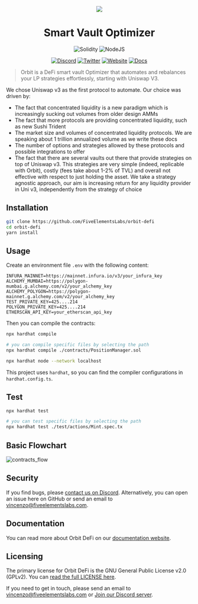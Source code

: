 <div align="center">
<img src="https://user-images.githubusercontent.com/48695862/164207845-eabce4bd-e5f7-4065-b4d7-0b8c32289704.png" />
</div>

<h1 align="center">Smart Vault Optimizer</h1>

<div align="center">

![Solidity](https://img.shields.io/badge/Solidity-0.7.6-e6e6e6?style=for-the-badge&logo=solidity&logoColor=black) ![NodeJS](https://img.shields.io/badge/Node.js-16.x-339933?style=for-the-badge&logo=nodedotjs&logoColor=white)

[![Discord](https://img.shields.io/badge/Discord-7289DA?style=for-the-badge&logo=discord&logoColor=white)](https://discord.gg/t3PQeh3896) [![Twitter](https://img.shields.io/badge/Twitter-1DA1F2?style=for-the-badge&logo=twitter&logoColor=white)](https://twitter.com/OrbitFi) [![Website](https://img.shields.io/badge/Website-E34F26?style=for-the-badge&logo=Google-chrome&logoColor=white)](https://orbitdefi.finance/) [![Docs](https://img.shields.io/badge/Docs-7B36ED?style=for-the-badge&logo=gitbook&logoColor=white)](https://fiveelementslabs.gitbook.io/orbit/)

</div>

> Orbit is a DeFi smart vault Optimizer that automates and rebalances your LP strategies effortlessly, starting with Uniswap V3.

We chose Uniswap v3 as the first protocol to automate. Our choice was driven by:

- The fact that concentrated liquidity is a new paradigm which is increasingly sucking out volumes from older design AMMs
- The fact that more protocols are providing concentrated liquidity, such as new Sushi Trident
- The market size and volumes of concentrated liquidity protocols. We are speaking about 1 trillion annualized volume as we write these docs
- The number of options and strategies allowed by these protocols and possible integrations to offer
- The fact that there are several vaults out there that provide strategies on top of Uniswap v3. This strategies are very simple (indeed, replicable with Orbit), costly (fees take about 1-2% of TVL) and overall not effective with respect to just holding the asset. We take a strategy agnostic approach, our aim is increasing return for any liquidity provider in Uni v3, independently from the strategy of choice

## Installation

```bash
git clone https://github.com/FiveElementsLabs/orbit-defi
cd orbit-defi
yarn install
```

## Usage

Create an environment file `.env` with the following content:

```text
INFURA_MAINNET=https://mainnet.infura.io/v3/your_infura_key
ALCHEMY_MUMBAI=https://polygon-mumbai.g.alchemy.com/v2/your_alchemy_key
ALCHEMY_POLYGON=https://polygon-mainnet.g.alchemy.com/v2/your_alchemy_key
TEST_PRIVATE_KEY=425....214
POLYGON_PRIVATE_KEY=425....214
ETHERSCAN_API_KEY=your_etherscan_api_key
```

Then you can compile the contracts:

```bash
npx hardhat compile

# you can compile specific files by selecting the path
npx hardhat compile ./contracts/PositionManager.sol

npx hardhat node --network localhost
```

This project uses `hardhat`, so you can find the compiler configurations in `hardhat.config.ts`.

## Test

```bash
npx hardhat test

# you can test specific files by selecting the path
npx hardhat test ./test/actions/Mint.spec.tx
```

## Basic Flowchart

![contracts_flow](https://user-images.githubusercontent.com/48695862/170303316-23948c2c-24e1-4591-ad2c-3a1d0f1a9d07.png)

## Security

If you find bugs, please [contact us on Discord](https://discord.gg/WVpsDphE). Alternatively, you can open an issue here on GitHub or send an email to [vincenzo@fiveelementslabs.com](mailto:vincenzo@fiveelementslabs.com).

## Documentation

You can read more about Orbit DeFi on our [documentation website](https://fiveelementslabs.gitbook.io/orbit/).

## Licensing

The primary license for Orbit DeFi is the GNU General Public License v2.0 (GPLv2).
You can [read the full LICENSE here](./LICENSE).

If you need to get in touch, please send an email to [vincenzo@fiveelementslabs.com](mailto:vincenzo@fiveelementslabs.com) or [Join our Discord server](https://discord.gg/WVpsDphE).
